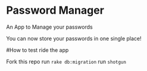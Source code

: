 # Password Manager
An App to Manage your passwords

You can now store your passwords in one single place!

#How to test ride the app

Fork this repo
run `rake db:migration`
run `shotgun`
